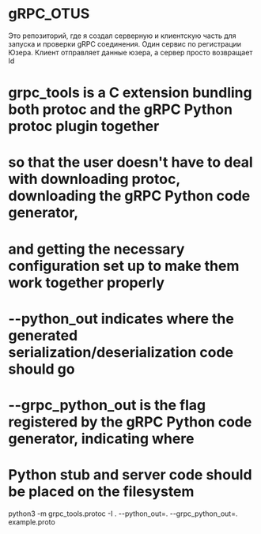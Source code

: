 # gRPC_OTUS
Это репозиторий, где я создал серверную и клиентскую часть для 
запуска и проверки gRPC соединения.
Один сервис по регистрации Юзера.
Клиент отправляет данные юзера, а сервер просто возвращает Id



# grpc_tools is a C extension bundling both protoc and the gRPC Python protoc plugin together 
# so that the user doesn't have to deal with downloading protoc, downloading the gRPC Python code generator, 
# and getting the necessary configuration set up to make them work together properly

# --python_out indicates where the generated serialization/deserialization code should go
# --grpc_python_out is the flag registered by the gRPC Python code generator, indicating where 
# Python stub and server code should be placed on the filesystem

python3 -m grpc_tools.protoc -I . --python_out=. --grpc_python_out=. example.proto
